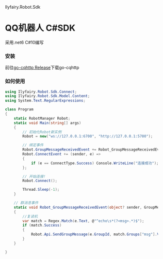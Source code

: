 Ilyfairy.Robot.Sdk

# QQ机器人 C#SDK

采用.net6 C#10编写

### 安装

前往[go-cqhttp Release](https://github.com/Mrs4s/go-cqhttp/releases)下载go-cqhttp



### 如何使用

```c#
using Ilyfairy.Robot.Sdk.Connect;
using Ilyfairy.Robot.Sdk.Model.Content;
using System.Text.RegularExpressions;

class Program
{
    static RobotManager Robot;
    static void Main(string[] args)
    {
        // 初始化Robot新实例
        Robot = new("ws://127.0.0.1:6700", "http://127.0.0.1:5700");

        // 绑定事件
        Robot.GroupMessageReceivedEvent += Robot_GroupMessageReceivedEvent;
        Robot.ConnectEvent += (sender, e) =>
        {
            if (e == ConnectType.Success) Console.WriteLine("连接成功");
        };

        // 开始连接!
        Robot.Connect();

        Thread.Sleep(-1);
    }

    // 群消息事件
    static void Robot_GroupMessageReceivedEvent(object? sender, GroupMessage e)
    {
        //复读机
        var match = Regex.Match(e.Text, @"^echo\s*(?<msg>.*)$");
        if (match.Success)
        {
            Robot.Api.SendGroupMessage(e.GroupId, match.Groups["msg"].Value, false);
        }
    }

}
```





